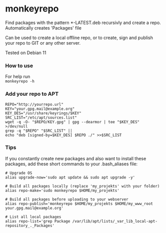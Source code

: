 # monkeyrepo
Find packages with the pattern *-LATEST.deb recursivly and create a repo.  
Automatically creates 'Packages' file

Can be used to create a local offline repo, or to create, sign and publish your repo to GIT or any other server.

Tested on Debian 11

### How to use
For help run  
`monkeyrepo -h`

### Add your repo to APT
`REPO="http://yourrepo.url"`  
`KEY="your.gpg.mail@example.org"`  
`KEY_DES="/usr/share/keyrings/$KEY"`  
`SRC_LIST="/etc/apt/sources.list"`  
`wget -q -O- "$REPO/KEY.gpg" | gpg --dearmor | tee "$KEY_DES" >/dev/null`  
`grep -q "$REPO" "$SRC_LIST" ||`  
`echo "deb [signed-by=$KEY_DES] $REPO ./" >>$SRC_LIST`

### Tips
If you constantly create new packages and also want to install these packages, add these short commands to your .bash_aliases file:  

`# Upgrade OS`  
`alias upgrade-now='sudo apt update && sudo apt upgrade -y'`  

`# Build all packages locally (replace 'my_projekts' with your folder)`  
`alias repo-make='sudo monkeyrepo $HOME/my_projekts'`  

`# Build all packages before uploading to your webserver`  
`alias repo-publish='monkeyrepo $HOME/my_projekts $HOME/my_www_root your.gpg.mail@example.org'`  

`# List all local packages`  
`alias repo-list='grep Package /var/lib/apt/lists/_var_lib_local-apt-repository_._Packages'`